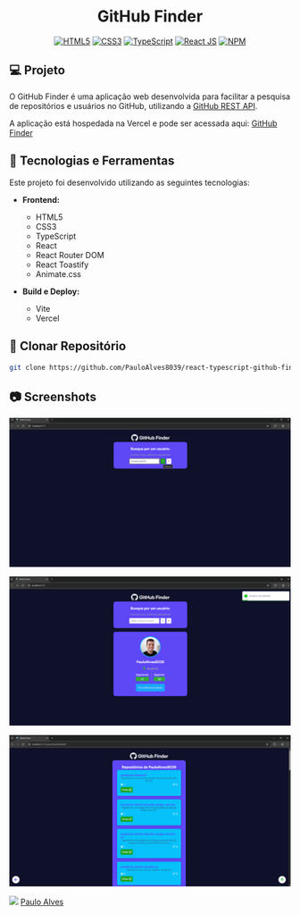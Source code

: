<h1 align="center">GitHub Finder</h1>

<p align="center">
  <a href="https://www.w3schools.com/html/"><img alt="HTML5" src="https://img.shields.io/badge/html5-%23E34F26.svg?style=for-the-badge&logo=html5&logoColor=white" /></a>
  <a href="https://www.w3schools.com/css/"><img alt="CSS3" src="https://img.shields.io/badge/css3-%231572B6.svg?style=for-the-badge&logo=css3&logoColor=white" /></a>
  <a href="https://www.typescriptlang.org/"><img alt="TypeScript" src="https://img.shields.io/badge/typescript-%23007ACC.svg?style=for-the-badge&logo=typescript&logoColor=white" /></a>
  <a href="https://react.dev/"><img alt="React JS" src="https://img.shields.io/badge/React-20232A?style=for-the-badge&logo=react&logoColor=61DAFB" /></a>
  <a href="https://www.npmjs.com/"><img alt="NPM" src="https://img.shields.io/badge/NPM-%23CB3837.svg?style=for-the-badge&logo=npm&logoColor=white" /></a>
</p>

## :computer: Projeto

O GitHub Finder é uma aplicação web desenvolvida para facilitar a pesquisa de repositórios e usuários no GitHub, utilizando a [GitHub REST API](https://docs.github.com/en/rest/users?apiVersion=2022-11-28).

A aplicação está hospedada na Vercel e pode ser acessada aqui: [GitHub Finder](https://github-finder-seven-khaki.vercel.app/) 

## 🚀 Tecnologias e Ferramentas  

Este projeto foi desenvolvido utilizando as seguintes tecnologias:  

- **Frontend:**  
  - HTML5  
  - CSS3  
  - TypeScript  
  - React  
  - React Router DOM  
  - React Toastify  
  - Animate.css  

- **Build e Deploy:**  
  - Vite  
  - Vercel  

## :floppy_disk: Clonar Repositório

```bash
git clone https://github.com/PauloAlves8039/react-typescript-github-finder.git
```

## :camera: Screenshots

<p align="center"> <img src="https://github.com/PauloAlves8039/react-typescript-github-finder/blob/master/src/assets/images/screenshot1.png?raw=true" /></p>
<p align="center"> <img src="https://github.com/PauloAlves8039/react-typescript-github-finder/blob/master/src/assets/images/screenshot2.png?raw=true" /></p>
<p align="center"> <img src="https://github.com/PauloAlves8039/react-typescript-github-finder/blob/master/src/assets/images/screenshot3.png?raw=true" /></p>

<a href="https://github.com/PauloAlves8039"><img src="https://avatars.githubusercontent.com/u/57012714?v=4" width=70></a>
[Paulo Alves](https://github.com/PauloAlves8039)
